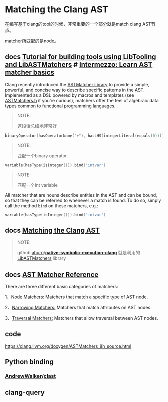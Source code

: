 # Matching the Clang AST

在编写基于clang的tool的时候，非常重要的一个部分就是match clang AST节点。

matcher所匹配的是node。

## docs [Tutorial for building tools using LibTooling and LibASTMatchers](https://clang.llvm.org/docs/LibASTMatchersTutorial.html) # [Intermezzo: Learn AST matcher basics](https://clang.llvm.org/docs/LibASTMatchersTutorial.html#intermezzo-learn-ast-matcher-basics)

Clang recently introduced the [ASTMatcher library](https://clang.llvm.org/docs/LibASTMatchers.html) to provide a simple, powerful, and concise way to describe specific patterns in the AST. Implemented as a DSL powered by macros and templates (see [ASTMatchers.h](https://clang.llvm.org/doxygen/ASTMatchers_8h_source.html) if you’re curious), matchers offer the feel of algebraic data types common to functional programming languages.

> NOTE: 
>
> 这段话总结地非常好

```c++
binaryOperator(hasOperatorName("+"), hasLHS(integerLiteral(equals(0))))
```

> NOTE: 
>
> 匹配一个binary operator

```C++
variable(hasType(isInteger())).bind("intvar")
```

> NOTE: 
>
> 匹配一个int variable

All matcher that are nouns describe entities in the AST and can be bound, so that they can be referred to whenever a match is found. To do so, simply call the method `bind` on these matchers, e.g.:

```c++
variable(hasType(isInteger())).bind("intvar")
```



## docs [Matching the Clang AST](https://clang.llvm.org/docs/LibASTMatchers.html#matching-the-clang-ast)

> NOTE: 
>
> github [ahorn](https://github.com/ahorn)/**[native-symbolic-execution-clang](https://github.com/ahorn/native-symbolic-execution-clang)** 就是利用的[LibASTMatchers](http://clang.llvm.org/docs/LibASTMatchers.html) library





## docs [AST Matcher Reference](https://clang.llvm.org/docs/LibASTMatchersReference.html)

There are three different basic categories of matchers:

1、[Node Matchers:](https://clang.llvm.org/docs/LibASTMatchersReference.html#decl-matchers) Matchers that match a specific type of AST node.



2、[Narrowing Matchers:](https://clang.llvm.org/docs/LibASTMatchersReference.html#narrowing-matchers) Matchers that match attributes on AST nodes.



3、[Traversal Matchers:](https://clang.llvm.org/docs/LibASTMatchersReference.html#traversal-matchers) Matchers that allow traversal between AST nodes.



## code

https://clang.llvm.org/doxygen/ASTMatchers_8h_source.html



## Python binding

### [AndrewWalker](https://github.com/AndrewWalker)/**[clast](https://github.com/AndrewWalker/clast)**



## clang-query

